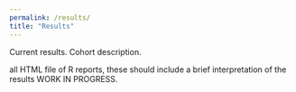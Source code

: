 ```yaml
---
permalink: /results/
title: "Results"
---
```


Current results. 
Cohort description.

all HTML file of R reports, these should include a brief interpretation of the results
WORK IN PROGRESS.
